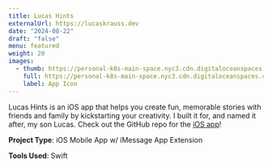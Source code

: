 ```yaml
---
title: Lucas Hints
externalUrl: https://lucaskrauss.dev
date: "2024-08-22"
draft: "false"
menu: featured
weight: 20
images:
  - thumb: https://personal-k8s-main-space.nyc3.cdn.digitaloceanspaces.com/thecodeboss.dev/projects/lucas-hints/thumbnails/lucas-hints-th.jpg
    full: https://personal-k8s-main-space.nyc3.cdn.digitaloceanspaces.com/thecodeboss.dev/projects/lucas-hints/full/lucas-hints.jpeg
    label: App Icon
---
```

Lucas Hints is an iOS app that helps you create fun, memorable stories with
friends and family by kickstarting your creativity.
I built it for, and named it after, my son Lucas. Check out
the GitHub repo for the [iOS app](https://github.com/alkrauss48/lucas-hints)!

**Project Type**: iOS Mobile App w/ iMessage App Extension

**Tools Used**: Swift
